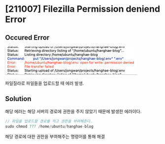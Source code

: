 # [211007] Filezilla Permission deniend Error

## Occured Error

![error.png](./%5B211007%5D%20Filezilla%20Permission%20deniend%20Error/error.png)

파일질라로 파일들을 업로드할 때 에러 발생.

## Solution

해당 에러는 해당 서버의 경로에 권한을 주지 않았기 때문에 발생한 에러이다.

```jsx
// 파일을 업로드할 경로를 적고 권한을 부여해준다.
sudo chmod 777 /home/ubuntu/hanghae-blog
```

해당 경로에 대한 권한을 부여해주는 명령어를 통해 해결
